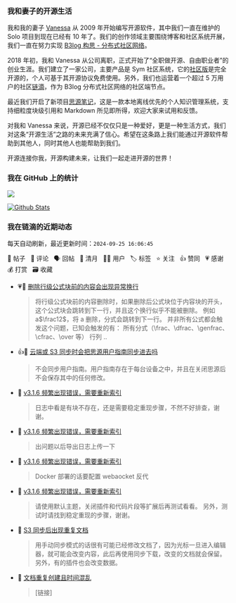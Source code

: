 ### 我和妻子的开源生活

我和我的妻子 [Vanessa](https://github.com/Vanessa219) 从 2009 年开始编写开源软件，其中我们一直在维护的 Solo 项目到现在已经有 10 年了。我们的创作领域主要围绕博客和社区系统开展，我们一直在努力实现 [B3log 构思 - 分布式社区网络](https://ld246.com/article/1546941897596)。

2018 年初，我和 Vanessa 从公司离职，正式开始了“全职做开源、自由职业者”的创业生涯。我们建立了一家公司，主要产品是 Sym 社区系统，它的[社区版](https://github.com/88250/symphony)是完全开源的，个人可基于其开源协议免费使用。另外，我们也运营着一个超过 5 万用户的社区[链滴](https://ld246.com)，作为 B3log 分布式社区网络的社区端节点。

最近我们开启了新项目[思源笔记](https://github.com/siyuan-note/siyuan)，这是一款本地离线优先的个人知识管理系统，支持细粒度块级引用和 Markdown 所见即所得，欢迎大家来试用和反馈。

对我和 Vanessa 来说，开源已经不仅仅只是一种爱好，更是一种生活方式，我们对这条“开源生活”之路的未来充满了信心。希望在这条路上我们能通过开源软件帮助到其他人，同时其他人也能帮助到我们。

开源连接你我，开源构建未来，让我们一起走进开源的世界！

### 我在 GitHub 上的统计

<a title="Hits" target="_blank" href="https://github.com/88250/88250"><img src="https://hits.b3log.org/88250/88250.svg"></a>

[![Github Stats](https://github-readme-stats.vercel.app/api?username=88250&theme=tokyonight&show_icons=true)](https://github.com/88250)

<!--events start -->

### 我在链滴的近期动态

每天自动刷新，最近更新时间：`2024-09-25 16:06:45`

📝 帖子 &nbsp; 💬 评论 &nbsp; 🗣 回帖 &nbsp; 🌙 清月 &nbsp; 👨‍💻 用户 &nbsp; 🏷️ 标签 &nbsp; ⭐️ 关注 &nbsp; 👍 赞同 &nbsp; 💗 感谢 &nbsp; 💰 打赏 &nbsp; 🗃 收藏

* 💗📝 [删除行级公式块前的内容会出现异常换行](https://ld246.com/article/1726220258586)

  > 将行级公式块前的内容删除时，如果删除后公式块位于内容块的开头，这个公式块会跳转到下一行，并且这个换行似乎不能被删除。 例如 a$\frac12$，将 a 删除，分式会跳转到下一行。 并非所有公式都会触发这个问题，已知会触发的有： 所有分式（\frac、\dfrac、\genfrac、\cfrac、\over 等） 行列 ..
* 👍💬 [云端或 S3 同步时会把思源用户指南同步进去吗](https://ld246.com/article/1727186216196/comment/1727188389127#comments)

  > 不会同步用户指南。用户指南存在于每台设备之中，并且在关闭思源后不会保存其中的任何修改。
* 💬 [v3.1.6 频繁出现错误，需要重新索引](https://ld246.com/article/1727107127942/comment/1727158173295#comments)

  > 日志中看是有块不存在，还是需要稳定重现步骤，不然不好排查，谢谢。
* 💬 [v3.1.6 频繁出现错误，需要重新索引](https://ld246.com/article/1727107127942/comment/1727153584548#comments)

  > 出问题以后导出日志上传一下
* 💬 [v3.1.6 频繁出现错误，需要重新索引](https://ld246.com/article/1727107127942/comment/1727146648993#comments)

  > Docker 部署的话要配置 webaocket 反代
* 💬 [v3.1.6 频繁出现错误，需要重新索引](https://ld246.com/article/1727107127942/comment/1727143925244#comments)

  > 请使用默认主题，关闭插件和代码片段等扩展后再测试看看。 另外，测试时请找到稳定重现的步骤，谢谢。
* 💬 [S3 同步后出现重复文档](https://ld246.com/article/1727141464597/comment/1727142984819#comments)

  > 用手动同步模式的话很有可能已经修改文档了，因为光标一旦进入编辑器，就可能会改变内容，此后再使用同步下载，改变的文档就会保留。另外，有的插件也会改变数据。
* 💬 [文档重复创建且时间混乱](https://ld246.com/article/1720675593170/comment/1727141738363#comments)

  > [链接]


<!--events end -->
